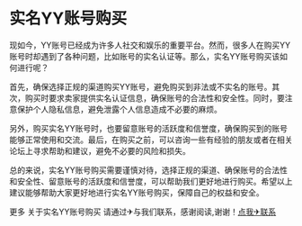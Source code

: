 # 实名YY账号购买

现如今，YY账号已经成为许多人社交和娱乐的重要平台。然而，很多人在购买YY账号时却遇到了各种问题，比如账号的实名认证等。那么，实名YY账号购买该如何进行呢？

首先，确保选择正规的渠道购买YY账号，避免购买到非法或不实名的账号。其次，购买时要求卖家提供实名认证信息，确保账号的合法性和安全性。同时，要注意保护个人隐私信息，避免泄露个人信息造成不必要的麻烦。

另外，购买实名YY账号时，也要留意账号的活跃度和信誉度，确保购买到的账号能够正常使用和交流。最后，在购买之前，可以咨询一些有经验的朋友或者在相关论坛上寻求帮助和建议，避免不必要的风险和损失。

总的来说，实名YY账号购买需要谨慎对待，选择正规的渠道、确保账号的合法性和安全性、留意账号的活跃度和信誉度，可以帮助我们更好地进行购买。希望以上建议能够帮助大家更好地进行实名YY账号购买，保障自己的权益和安全。

更多 关于实名YY账号购买 请通过✈与我们联系，感谢阅读,谢谢！[点我✈联系](https://ss.k02.cc)